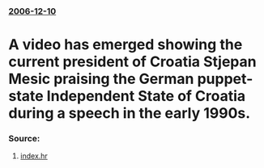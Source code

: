 ### [2006-12-10](/news/2006/12/10/index.md)

#  A video has emerged showing the current president of Croatia Stjepan Mesic praising the German puppet-state Independent State of Croatia during a speech in the early 1990s. 




### Source:

1. [index.hr](http://www.index.hr/clanak.aspx?id=334481)
